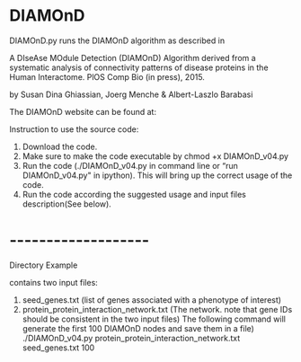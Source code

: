 # DIAMOnD

DIAMOnD.py runs the DIAMOnD algorithm as described in
 
 A DIseAse MOdule Detection (DIAMOnD) Algorithm derived from a
 systematic analysis of connectivity patterns of disease proteins in
 the Human Interactome. PlOS Comp Bio (in press), 2015.

by Susan Dina Ghiassian, Joerg Menche & Albert-Laszlo Barabasi

The DIAMOnD website can be found at: 

Instruction to use the source code:
1. Download the code.
2. Make sure to make the code executable by chmod +x DIAMOnD_v04.py
3. Run the code (./DIAMOnD_v04.py in command line or “run DIAMOnD_v04.py" in ipython). This will bring up the correct usage of the code.
4. Run the code according the suggested usage and input files description(See below).

# -------------------

Directory Example

contains two input files:
1. seed_genes.txt (list of genes associated with a phenotype of interest) 
2. protein_protein_interaction_network.txt (The network. note that gene IDs should be consistent in the two input files)
The following command will generate the first 100 DIAMOnD nodes and save them in a file)
./DIAMOnD_v04.py protein_protein_interaction_network.txt seed_genes.txt 100 


